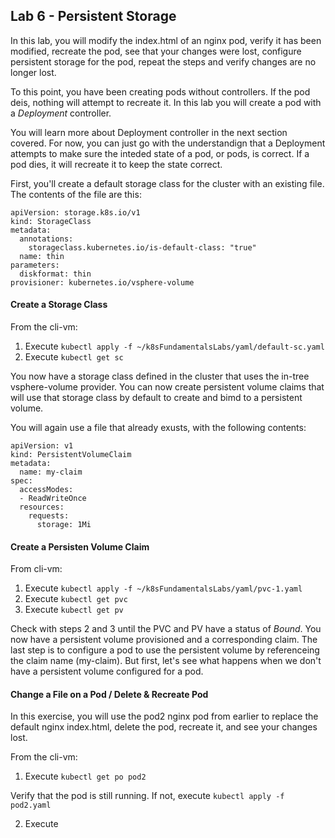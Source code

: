 ## Lab 6 - Persistent Storage

In this lab, you will modify the index.html of an nginx pod, verify it has been modified, recreate the pod, see that your changes were lost, 
configure persistent storage for the pod, repeat the steps and verify changes are no longer lost.

To this point, you have been creating pods without controllers. If the pod deis, nothing will attempt to recreate it. In this lab you will 
create a pod with a *Deployment* controller. 

You will learn more about Deployment controller in the next section covered. For now, you can just go with the understandign that a 
Deployment attempts to make sure the inteded state of a pod, or pods, is correct. If a pod dies, it will recreate it to keep the state 
correct.

First, you'll create a default storage class for the cluster with an existing file. The contents of the file are this:

```
apiVersion: storage.k8s.io/v1
kind: StorageClass
metadata:
  annotations:
    storageclass.kubernetes.io/is-default-class: "true"
  name: thin
parameters:
  diskformat: thin
provisioner: kubernetes.io/vsphere-volume
```

#### Create a Storage Class

From the cli-vm:
1. Execute `kubectl apply -f ~/k8sFundamentalsLabs/yaml/default-sc.yaml`
2. Execute `kubectl get sc`

You now have a storage class defined in the cluster that uses the in-tree vsphere-volume provider. You can now create persistent volume claims that will use that storage class by default to create and bimd to a persistent volume.

You will again use a file that already exusts, with the following contents:

```
apiVersion: v1
kind: PersistentVolumeClaim
metadata:
  name: my-claim
spec:
  accessModes:
  - ReadWriteOnce
  resources:
    requests:
      storage: 1Mi
```

#### Create a Persisten Volume Claim

From cli-vm:
1. Execute `kubectl apply -f ~/k8sFundamentalsLabs/yaml/pvc-1.yaml`
2. Execute `kubectl get pvc`
3. Execute `kubectl get pv`

Check with steps 2 and 3 until the PVC and PV have a status of *Bound*. You now have a persistent volume provisioned and a corresponding claim. The last step is to configure a pod to use the persistent volume by referenceing the claim name (my-claim). But first, let's see what happens when we don't have a persistent volume configured for a pod.

#### Change a File on a Pod / Delete & Recreate Pod

In this exercise, you will use the pod2 nginx pod from earlier to replace the default nginx index.html, delete the pod, recreate it, and see your changes lost.

From the cli-vm:
1. Execute `kubectl get po pod2`

Verify that the pod is still running. If not, execute `kubectl apply -f pod2.yaml`

2. Execute 

